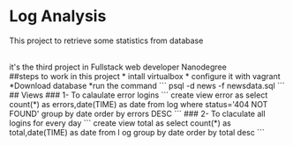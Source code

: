 # Log Analysis


This project to retrieve some statistics from database 

<br>
it's  the  third project in Fullstack web developer Nanodegree
<br>
##steps to work in this project 
* intall virtualbox
* configure it with vagrant
*Download database
*run the command
```
psql -d news -f newsdata.sql
```
## Views 
### 1- To calaulate error logins
```
create view error as select count(*) as errors,date(TIME) as date from log
where status='404 NOT FOUND' group by date order by errors DESC
```
### 2- To claculate all logins for every day
```
 create view total as select count(*) as total,date(TIME) as date from l
og group by date order by total desc
```
